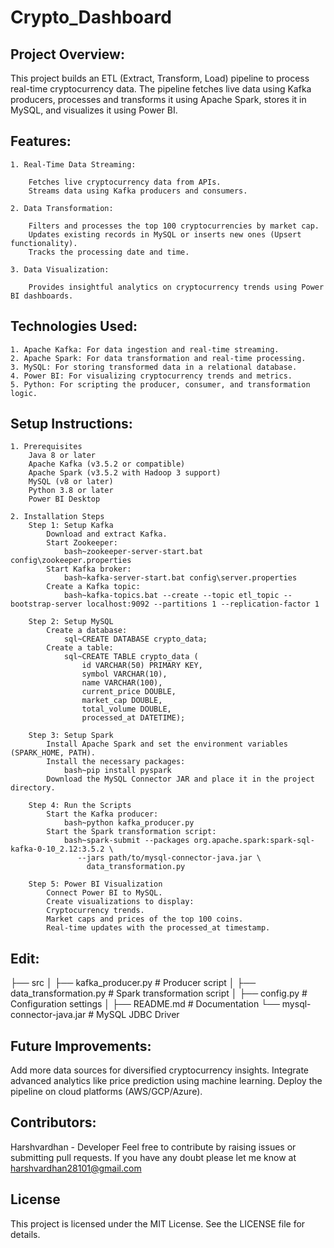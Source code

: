 # Crypto_Dashboard

## Project Overview:

This project builds an ETL (Extract, Transform, Load) pipeline to process real-time cryptocurrency data. The pipeline fetches live data using Kafka producers, processes and transforms it using Apache Spark, stores it in MySQL, and visualizes it using Power BI.

## Features:

    1. Real-Time Data Streaming:

        Fetches live cryptocurrency data from APIs.
        Streams data using Kafka producers and consumers.
        
    2. Data Transformation:

        Filters and processes the top 100 cryptocurrencies by market cap.
        Updates existing records in MySQL or inserts new ones (Upsert functionality).
        Tracks the processing date and time.
        
    3. Data Visualization:

        Provides insightful analytics on cryptocurrency trends using Power BI dashboards.
        
## Technologies Used:

    1. Apache Kafka: For data ingestion and real-time streaming.
    2. Apache Spark: For data transformation and real-time processing.
    3. MySQL: For storing transformed data in a relational database.
    4. Power BI: For visualizing cryptocurrency trends and metrics.
    5. Python: For scripting the producer, consumer, and transformation logic.
    
## Setup Instructions:

    1. Prerequisites
        Java 8 or later
        Apache Kafka (v3.5.2 or compatible)
        Apache Spark (v3.5.2 with Hadoop 3 support)
        MySQL (v8 or later)
        Python 3.8 or later
        Power BI Desktop
        
    2. Installation Steps
        Step 1: Setup Kafka
            Download and extract Kafka.
            Start Zookeeper:
                bash~zookeeper-server-start.bat config\zookeeper.properties
            Start Kafka broker:
                bash~kafka-server-start.bat config\server.properties
            Create a Kafka topic:
                bash~kafka-topics.bat --create --topic etl_topic --bootstrap-server localhost:9092 --partitions 1 --replication-factor 1
                
        Step 2: Setup MySQL
            Create a database:
                sql~CREATE DATABASE crypto_data;
            Create a table:
                sql~CREATE TABLE crypto_data (
                    id VARCHAR(50) PRIMARY KEY,
                    symbol VARCHAR(10),
                    name VARCHAR(100),
                    current_price DOUBLE,
                    market_cap DOUBLE,
                    total_volume DOUBLE,
                    processed_at DATETIME);
                    
        Step 3: Setup Spark
            Install Apache Spark and set the environment variables (SPARK_HOME, PATH).
            Install the necessary packages:
                bash~pip install pyspark
            Download the MySQL Connector JAR and place it in the project directory.

        Step 4: Run the Scripts
            Start the Kafka producer:
                bash~python kafka_producer.py
            Start the Spark transformation script:
                bash~spark-submit --packages org.apache.spark:spark-sql-kafka-0-10_2.12:3.5.2 \
                   --jars path/to/mysql-connector-java.jar \
                     data_transformation.py
                     
        Step 5: Power BI Visualization
            Connect Power BI to MySQL.
            Create visualizations to display:
            Cryptocurrency trends.
            Market caps and prices of the top 100 coins.
            Real-time updates with the processed_at timestamp.
            

## Edit:
├── src
│   ├── kafka_producer.py        # Producer script
│   ├── data_transformation.py   # Spark transformation script
│   ├── config.py                # Configuration settings
│
├── README.md                    # Documentation
└── mysql-connector-java.jar     # MySQL JDBC Driver

## Future Improvements:
Add more data sources for diversified cryptocurrency insights.
Integrate advanced analytics like price prediction using machine learning.
Deploy the pipeline on cloud platforms (AWS/GCP/Azure).

## Contributors:
Harshvardhan - Developer
Feel free to contribute by raising issues or submitting pull requests.
If you have any doubt please let me know at harshvardhan28101@gmail.com

## License
This project is licensed under the MIT License. See the LICENSE file for details.
